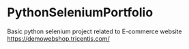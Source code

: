 # PythonSeleniumPortfolio
Basic python selenium project related to E-commerce website https://demowebshop.tricentis.com/
